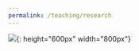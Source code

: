 ```yaml
---
permalink: /teaching/research
---
```

![]({{site.baseurl}}/images/research.png){: height="600px" width="800px"}

